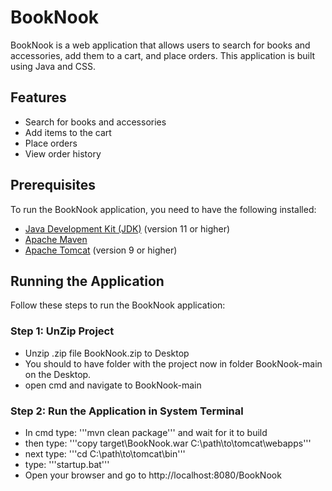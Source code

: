 # BookNook

BookNook is a web application that allows users to search for books and accessories, add them to a cart, and place orders. This application is built using Java and CSS.

## Features

- Search for books and accessories
- Add items to the cart
- Place orders
- View order history

## Prerequisites

To run the BookNook application, you need to have the following installed:

- [Java Development Kit (JDK)](https://www.oracle.com/java/technologies/javase-jdk11-downloads.html) (version 11 or higher)
- [Apache Maven](https://maven.apache.org/install.html)
- [Apache Tomcat](https://tomcat.apache.org/download-90.cgi) (version 9 or higher)

## Running the Application

Follow these steps to run the BookNook application:

### Step 1: UnZip Project

- Unzip .zip file BookNook.zip to Desktop
- You should to have folder with the project now in folder BookNook-main on the Desktop.
- open cmd and navigate to BookNook-main

### Step 2: Run the Application in System Terminal

- In cmd type: '''mvn clean package''' and wait for it to build
- then type: '''copy target\BookNook.war C:\path\to\tomcat\webapps\'''
- next type: '''cd C:\path\to\tomcat\bin'''
- type: '''startup.bat'''
- Open your browser and go to http://localhost:8080/BookNook

